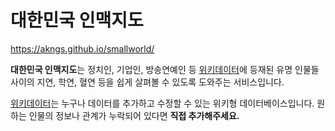 # 대한민국 인맥지도

https://akngs.github.io/smallworld/

**대한민국 인맥지도**는 정치인, 기업인, 방송연예인 등 [위키데이터](https://wikidata.org)에 등재된 유명 인물들 사이의 지연, 학연, 혈연 등을 쉽게 살펴볼 수 있도록 도와주는 서비스입니다.

[위키데이터](https://wikidata.org)는 누구나 데이터를 추가하고 수정할 수 있는 위키형 데이터베이스입니다. 원하는 인물의 정보나 관계가 누락되어 있다면 **직접 추가해주세요.**
